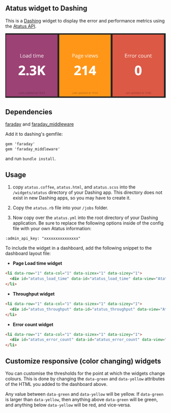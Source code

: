 ## Atatus widget to Dashing

This is a [Dashing](http://shopify.github.com/dashing) widget to display the error and
performance metrics using the [Atatus API](https://www.atatus.com/docs/api).

![](https://raw.githubusercontent.com/atatus/dashing-atatus/master/preview.png)

## Dependencies

[faraday](https://github.com/lostisland/faraday) and [faraday_middleware](https://github.com/lostisland/faraday_middleware)

Add it to dashing's gemfile:

```
gem 'faraday'
gem 'faraday_middleware'
```

and run `bundle install`.

## Usage

1. copy `atatus.coffee`, `atatus.html`, and `atatus.scss` into the `/widgets/atatus` directory of your Dashing app. This directory does not exist in new Dashing apps, so you may have to create it.

2. Copy the `atatus.rb` file into your `/jobs` folder.

3. Now copy over the `atatus.yml` into the root directory of your Dashing application. Be sure to replace the following options inside of the config file with your own Atatus information:

```
:admin_api_key: "xxxxxxxxxxxxxxx"
```

To include the widget in a dashboard, add the following snippet to the dashboard layout file:

* **Page Load time widget**
```html
<li data-row="1" data-col="1" data-sizex="1" data-sizey="1">
  <div id="atatus_load_time" data-id="atatus_load_time" data-view="Atatus" data-title="Load time (ms)" data-green="2000" data-yellow="5000"></div>
</li>
```

* **Throughput widget**
```html
<li data-row="1" data-col="1" data-sizex="1" data-sizey="1">
  <div id="atatus_throughput" data-id="atatus_throughput" data-view="Atatus" data-title="Page views" data-green="20000" data-yellow="25000"></div>
</li>
```

* **Error count widget**
```html
<li data-row="1" data-col="1" data-sizex="1" data-sizey="1">
  <div id="atatus_error_count" data-id="atatus_error_count" data-view="Atatus" data-title="Error count" data-green="1" data-yellow="3"></div>
</li>
```

## Customize responsive (color changing) widgets

You can customise the thresholds for the point at which the widgets change colours. This is done by changing the `data-green` and `data-yellow` attributes of the HTML you added to the dashboard above.

Any value between `data-green` and `data-yellow` will be yellow. If `data-green` is larger than `data-yellow`, then anything above `data-green` will be green, and anything below `data-yellow` will be red, and vice-versa.
